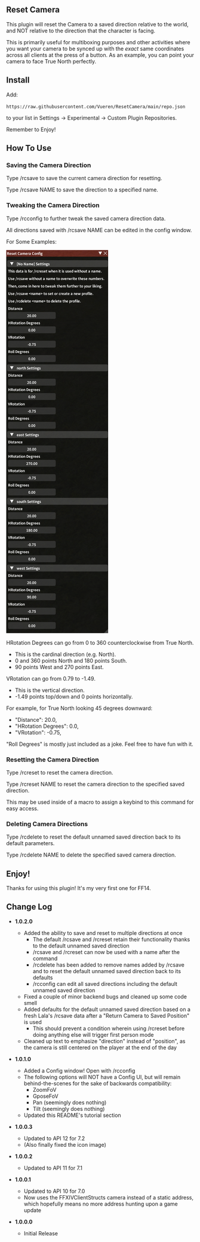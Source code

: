 ## Reset Camera

This plugin will reset the Camera to a saved direction relative to the world, and NOT relative to the direction that the character is facing.

This is primarily useful for multiboxing purposes and other activities where you want your camera to be synced up with the *exact* same coordinates across all clients at the press of a button. As an example, you can point your camera to face True North perfectly.

## Install

Add:

`https://raw.githubusercontent.com/Vueren/ResetCamera/main/repo.json`

to your list in Settings -> Experimental -> Custom Plugin Repositories.

Remember to Enjoy!

## How To Use

### Saving the Camera Direction

Type /rcsave to save the current camera direction for resetting.

Type /rcsave NAME to save the direction to a specified name.

### Tweaking the Camera Direction

Type /rcconfig to further tweak the saved camera direction data.

All directions saved with /rcsave NAME can be edited in the config window.

For Some Examples:

![Example Configuration](Data\ConfigExamples.png "Example Configuration")

HRotation Degrees can go from 0 to 360 counterclockwise from True North.
- This is the cardinal direction (e.g. North).
- 0 and 360 points North and 180 points South.
- 90 points West and 270 points East.

VRotation can go from 0.79 to -1.49.
- This is the vertical direction.
- -1.49 points top/down and 0 points horizontally.

For example, for True North looking 45 degrees downward:
- "Distance": 20.0,
- "HRotation Degrees": 0.0,
- "VRotation": -0.75,

"Roll Degrees" is mostly just included as a joke. Feel free to have fun with it.

### Resetting the Camera Direction

Type /rcreset to reset the camera direction.

Type /rcreset NAME to reset the camera direction to the specified saved direction.

This may be used inside of a macro to assign a keybind to this command for easy access.

### Deleting Camera Directions

Type /rcdelete to reset the default unnamed saved direction back to its default parameters.

Type /rcdelete NAME to delete the specified saved camera direction.

## Enjoy!

Thanks for using this plugin! It's my very first one for FF14.

## Change Log

- **1.0.2.0**
  - Added the ability to save and reset to multiple directions at once
    - The default /rcsave and /rcreset retain their functionality thanks to the default unnamed saved direction
    - /rcsave and /rcreset can now be used with a name after the command
    - /rcdelete has been added to remove names added by /rcsave and to reset the default unnamed saved direction back to its defaults
    - /rcconfig can edit all saved directions including the default unnamed saved direction
  - Fixed a couple of minor backend bugs and cleaned up some code smell
  - Added defaults for the default unnamed saved direction based on a fresh Lala's /rcsave data after a "Return Camera to Saved Position" is used
    - This should prevent a condition wherein using /rcreset before doing anything else will trigger first person mode
  - Cleaned up text to emphasize "direction" instead of "position", as the camera is still centered on the player at the end of the day

- **1.0.1.0**
  - Added a Config window! Open with /rcconfig
  - The following options will NOT have a Config UI, but will remain behind-the-scenes for the sake of backwards compatibility:
    - ZoomFoV
    - GposeFoV
    - Pan (seemingly does nothing)
    - Tilt (seemingly does nothing)
  - Updated this README's tutorial section

- **1.0.0.3**
  - Updated to API 12 for 7.2
  - (Also finally fixed the icon image)

- **1.0.0.2**
  - Updated to API 11 for 7.1

- **1.0.0.1**
  - Updated to API 10 for 7.0
  - Now uses the FFXIVClientStructs camera instead of a static address, which hopefully means no more address hunting upon a game update

- **1.0.0.0**
  - Initial Release
